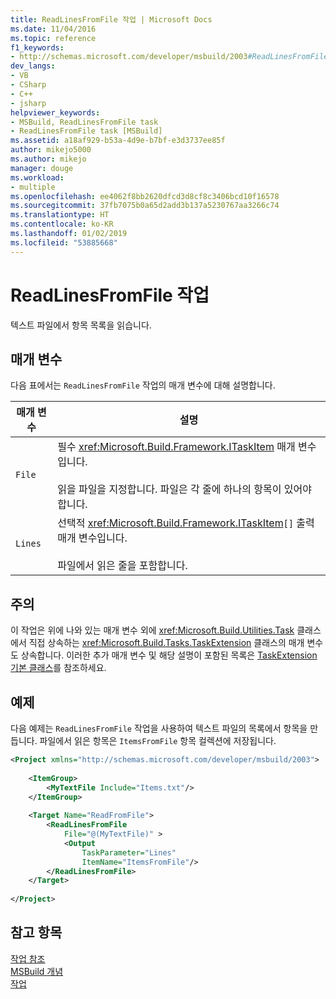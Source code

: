 ```yaml
---
title: ReadLinesFromFile 작업 | Microsoft Docs
ms.date: 11/04/2016
ms.topic: reference
f1_keywords:
- http://schemas.microsoft.com/developer/msbuild/2003#ReadLinesFromFile
dev_langs:
- VB
- CSharp
- C++
- jsharp
helpviewer_keywords:
- MSBuild, ReadLinesFromFile task
- ReadLinesFromFile task [MSBuild]
ms.assetid: a18af929-b53a-4d9e-b7bf-e3d3737ee85f
author: mikejo5000
ms.author: mikejo
manager: douge
ms.workload:
- multiple
ms.openlocfilehash: ee4062f8bb2620dfcd3d8cf8c3406bcd10f16578
ms.sourcegitcommit: 37fb7075b0a65d2add3b137a5230767aa3266c74
ms.translationtype: HT
ms.contentlocale: ko-KR
ms.lasthandoff: 01/02/2019
ms.locfileid: "53885668"
---
```

# <a name="readlinesfromfile-task"></a>ReadLinesFromFile 작업
텍스트 파일에서 항목 목록을 읽습니다.  
  
## <a name="parameters"></a>매개 변수  
 다음 표에서는 `ReadLinesFromFile` 작업의 매개 변수에 대해 설명합니다.  
  
|매개 변수|설명|  
|---------------|-----------------|  
|`File`|필수 <xref:Microsoft.Build.Framework.ITaskItem> 매개 변수입니다.<br /><br /> 읽을 파일을 지정합니다. 파일은 각 줄에 하나의 항목이 있어야 합니다.|  
|`Lines`|선택적 <xref:Microsoft.Build.Framework.ITaskItem>`[]` 출력 매개 변수입니다.<br /><br /> 파일에서 읽은 줄을 포함합니다.|  
  
## <a name="remarks"></a>주의  
 이 작업은 위에 나와 있는 매개 변수 외에 <xref:Microsoft.Build.Utilities.Task> 클래스에서 직접 상속하는 <xref:Microsoft.Build.Tasks.TaskExtension> 클래스의 매개 변수도 상속합니다. 이러한 추가 매개 변수 및 해당 설명이 포함된 목록은 [TaskExtension 기본 클래스](../msbuild/taskextension-base-class.md)를 참조하세요.  
  
## <a name="example"></a>예제  
 다음 예제는 `ReadLinesFromFile` 작업을 사용하여 텍스트 파일의 목록에서 항목을 만듭니다. 파일에서 읽은 항목은 `ItemsFromFile` 항목 컬렉션에 저장됩니다.  
  
```xml  
<Project xmlns="http://schemas.microsoft.com/developer/msbuild/2003">  
  
    <ItemGroup>  
        <MyTextFile Include="Items.txt"/>  
    </ItemGroup>  
  
    <Target Name="ReadFromFile">  
        <ReadLinesFromFile  
            File="@(MyTextFile)" >  
            <Output  
                TaskParameter="Lines"  
                ItemName="ItemsFromFile"/>  
        </ReadLinesFromFile>  
    </Target>  
  
</Project>  
```  
  
## <a name="see-also"></a>참고 항목  
 [작업 참조](../msbuild/msbuild-task-reference.md)   
 [MSBuild 개념](../msbuild/msbuild-concepts.md)   
 [작업](../msbuild/msbuild-tasks.md)